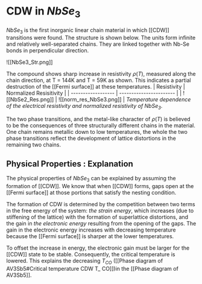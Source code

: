 # CDW in $NbSe_3$
$NbSe_3$ is the first inorganic linear chain material in which [[CDW]] transitions were found. The structure is shown below. The units form infinite and relatively well-separated chains. They are linked together with Nb-Se bonds in perpendicular direction. 

![[NbSe3_Str.png]]

The compound shows sharp increase in resistivity $\rho(T)$, measured along the chain direction, at T = 144K and T = 59K as shown. This indicates a partial destruction of the [[Fermi surface]] at these temperatures.
| Resistivity        | Normalized Resisitivity |
| ------------------ | ----------------------- |
| ![[NbSe2_Res.png]] | ![[norm_res_NbSe3.png]] |
*Temperature dependence of the electrical resistivity and normalized resistivity of $NbSe_3$*. 

The two phase transitions, and the metal-like character of $\rho(T)$ is believed to be the consequences of three structurally different chains in the material. One chain remains metallic down to low temperatures, the whole the two phase transitions reflect the development of lattice distortions in the remaining two chains. 

## Physical Properties : Explanation 
The physical properties of $NbSe_3$ can be explained by assuming the formation of [[CDW]]. We know that when [[CDW]] forms, gaps open at the [[Fermi surface]] at those portions that satisfy the nesting condition. 

The formation of CDW is determined by the competition between two terms in the free energy of the system: *the strain energy*, which increases (due to stiffening of the lattice) with the formation of superlattice distortions, and the gain in *the electronic energy* resulting from the opening of the gaps. The gain in the electronic energy increases with decreasing temperature because the [[Fermi surface]] is sharper at the lower temperatures.

To offset the increase in energy, the electronic gain must be larger for the [[CDW]] state to be stable. Consequently, the critical temperature is lowered. This explains the decreasing $T_{CO}$ ([[Phase diagram of AV3Sb5#Critical temperature CDW T_ CO]])in the [[Phase diagram of AV3Sb5]].




